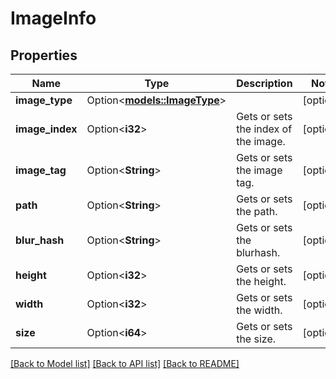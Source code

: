 # ImageInfo

## Properties

Name | Type | Description | Notes
------------ | ------------- | ------------- | -------------
**image_type** | Option<[**models::ImageType**](ImageType.md)> |  | [optional]
**image_index** | Option<**i32**> | Gets or sets the index of the image. | [optional]
**image_tag** | Option<**String**> | Gets or sets the image tag. | [optional]
**path** | Option<**String**> | Gets or sets the path. | [optional]
**blur_hash** | Option<**String**> | Gets or sets the blurhash. | [optional]
**height** | Option<**i32**> | Gets or sets the height. | [optional]
**width** | Option<**i32**> | Gets or sets the width. | [optional]
**size** | Option<**i64**> | Gets or sets the size. | [optional]

[[Back to Model list]](../README.md#documentation-for-models) [[Back to API list]](../README.md#documentation-for-api-endpoints) [[Back to README]](../README.md)


